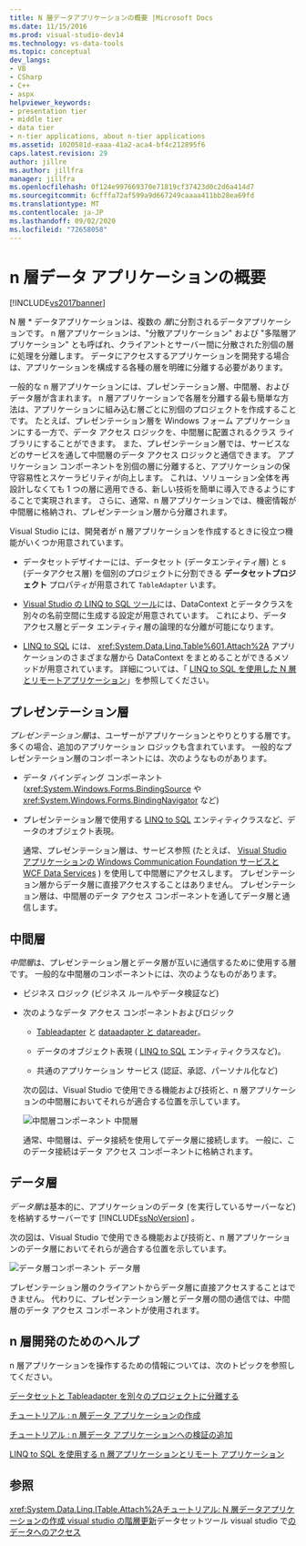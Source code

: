 ```yaml
---
title: N 層データアプリケーションの概要 |Microsoft Docs
ms.date: 11/15/2016
ms.prod: visual-studio-dev14
ms.technology: vs-data-tools
ms.topic: conceptual
dev_langs:
- VB
- CSharp
- C++
- aspx
helpviewer_keywords:
- presentation tier
- middle tier
- data tier
- n-tier applications, about n-tier applications
ms.assetid: 1020581d-eaaa-41a2-aca4-bf4c212895f6
caps.latest.revision: 29
author: jillre
ms.author: jillfra
manager: jillfra
ms.openlocfilehash: 0f124e997669370e71819cf37423d0c2d6a414d7
ms.sourcegitcommit: 6cfffa72af599a9d667249caaaa411bb28ea69fd
ms.translationtype: MT
ms.contentlocale: ja-JP
ms.lasthandoff: 09/02/2020
ms.locfileid: "72658058"
---
```

# <a name="n-tier-data-applications-overview"></a>n 層データ アプリケーションの概要
[!INCLUDE[vs2017banner](../includes/vs2017banner.md)]

N 層 * データアプリケーションは、複数の *層*に分割されるデータアプリケーションです。 n 層アプリケーションは、"分散アプリケーション" および "多階層アプリケーション" とも呼ばれ、クライアントとサーバー間に分散された別個の層に処理を分離します。 データにアクセスするアプリケーションを開発する場合は、アプリケーションを構成する各種の層を明確に分離する必要があります。

 一般的な n 層アプリケーションには、プレゼンテーション層、中間層、およびデータ層が含まれます。 n 層アプリケーションで各層を分離する最も簡単な方法は、アプリケーションに組み込む層ごとに別個のプロジェクトを作成することです。 たとえば、プレゼンテーション層を Windows フォーム アプリケーションにする一方で、データ アクセス ロジックを、中間層に配置されるクラス ライブラリにすることができます。 また、プレゼンテーション層では、サービスなどのサービスを通して中間層のデータ アクセス ロジックと通信できます。 アプリケーション コンポーネントを別個の層に分離すると、アプリケーションの保守容易性とスケーラビリティが向上します。 これは、ソリューション全体を再設計しなくても 1 つの層に適用できる、新しい技術を簡単に導入できるようにすることで実現されます。 さらに、通常、n 層アプリケーションでは、機密情報が中間層に格納され、プレゼンテーション層から分離されます。

 Visual Studio には、開発者が n 層アプリケーションを作成するときに役立つ機能がいくつか用意されています。

- データセットデザイナーには、データセット (データエンティティ層) と s (データアクセス層) を個別のプロジェクトに分割できる **データセットプロジェクト** プロパティが用意されて `TableAdapter` います。

- [Visual Studio の LINQ to SQL ツール](../data-tools/linq-to-sql-tools-in-visual-studio2.md)には、DataContext とデータクラスを別々の名前空間に生成する設定が用意されています。 これにより、データ アクセス層とデータ エンティティ層の論理的な分離が可能になります。

- [LINQ to SQL](https://msdn.microsoft.com/library/73d13345-eece-471a-af40-4cc7a2f11655) には、 <xref:System.Data.Linq.Table%601.Attach%2A> アプリケーションのさまざまな層から DataContext をまとめることができるメソッドが用意されています。 詳細については、「 [LINQ to SQL を使用した N 層とリモートアプリケーション](https://msdn.microsoft.com/library/854a1cdd-53cb-45f5-83ca-63962a9b3598)」を参照してください。

## <a name="presentation-tier"></a>プレゼンテーション層
 *プレゼンテーション層*は、ユーザーがアプリケーションとやりとりする層です。 多くの場合、追加のアプリケーション ロジックも含まれています。 一般的なプレゼンテーション層のコンポーネントには、次のようなものがあります。

- データ バインディング コンポーネント (<xref:System.Windows.Forms.BindingSource> や <xref:System.Windows.Forms.BindingNavigator> など)

- プレゼンテーション層で使用する [LINQ to SQL](https://msdn.microsoft.com/library/73d13345-eece-471a-af40-4cc7a2f11655) エンティティクラスなど、データのオブジェクト表現。

  通常、プレゼンテーション層は、サービス参照 (たとえば、 [Visual Studio アプリケーションの Windows Communication Foundation サービスと WCF Data Services](../data-tools/windows-communication-foundation-services-and-wcf-data-services-in-visual-studio.md) ) を使用して中間層にアクセスします。 プレゼンテーション層からデータ層に直接アクセスすることはありません。 プレゼンテーション層は、中間層のデータ アクセス コンポーネントを通してデータ層と通信します。

## <a name="middle-tier"></a>中間層
 *中間層*は、プレゼンテーション層とデータ層が互いに通信するために使用する層です。 一般的な中間層のコンポーネントには、次のようなものがあります。

- ビジネス ロジック (ビジネス ルールやデータ検証など)

- 次のようなデータ アクセス コンポーネントおよびロジック

  - [Tableadapter](https://msdn.microsoft.com/library/09416de9-134c-4dc7-8262-6c8d81e3f364) と [dataadapter と datareader](https://msdn.microsoft.com/library/cc952ca2-ec19-46ab-9189-15174b52cb74)。

  - データのオブジェクト表現 ( [LINQ to SQL](https://msdn.microsoft.com/library/73d13345-eece-471a-af40-4cc7a2f11655) エンティティクラスなど)。

  - 共通のアプリケーション サービス (認証、承認、パーソナル化など)

  次の図は、Visual Studio で使用できる機能および技術と、n 層アプリケーションの中間層においてそれらが適合する位置を示しています。

  ![中間層コンポーネント](../data-tools/media/ntiermid.png "NtierMid") 中間層

  通常、中間層は、データ接続を使用してデータ層に接続します。 一般に、このデータ接続はデータ アクセス コンポーネントに格納されます。

## <a name="data-tier"></a>データ層
 *データ層*は基本的に、アプリケーションのデータ (を実行しているサーバーなど) を格納するサーバーです [!INCLUDE[ssNoVersion](../includes/ssnoversion-md.md)] 。

 次の図は、Visual Studio で使用できる機能および技術と、n 層アプリケーションのデータ層においてそれらが適合する位置を示しています。

 ![データ層コンポーネント](../data-tools/media/ntierdatatier.png "ntierdatatier") データ層

 プレゼンテーション層のクライアントからデータ層に直接アクセスすることはできません。 代わりに、プレゼンテーション層とデータ層の間の通信では、中間層のデータ アクセス コンポーネントが使用されます。

## <a name="help-for-n-tier-development"></a>n 層開発のためのヘルプ
 n 層アプリケーションを操作するための情報については、次のトピックを参照してください。

 [データセットと Tableadapter を別々のプロジェクトに分離する](../data-tools/separate-datasets-and-tableadapters-into-different-projects.md)

 [チュートリアル : n 層データ アプリケーションの作成](../data-tools/walkthrough-creating-an-n-tier-data-application.md)

 [チュートリアル : n 層データ アプリケーションへの検証の追加](https://msdn.microsoft.com/library/b35d072c-31f0-49ba-a225-69177592c265)

 [LINQ to SQL を使用する n 層アプリケーションとリモート アプリケーション](https://msdn.microsoft.com/library/854a1cdd-53cb-45f5-83ca-63962a9b3598)

## <a name="see-also"></a>参照
 <xref:System.Data.Linq.ITable.Attach%2A>[チュートリアル: N 層データアプリケーション](../data-tools/walkthrough-creating-an-n-tier-data-application.md)[の作成 visual studio の](../data-tools/dataset-tools-in-visual-studio.md)[階層更新](../data-tools/hierarchical-update.md)データセットツール visual studio で[のデータへのアクセス](../data-tools/accessing-data-in-visual-studio.md)
